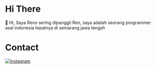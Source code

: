 # Hi There
👋 Hi, Saya Reno sering dipanggil Ren, saya adalah seorang programmer asal indonesia tepatnya di semarang jawa tengah

# Contact 
[![Instagram](https://img.shields.io/badge/Instagram-E4405F?style=for-the-badge&logo=instagram&logoColor=Green)](https://instagram.com/hmm_menarik_)
